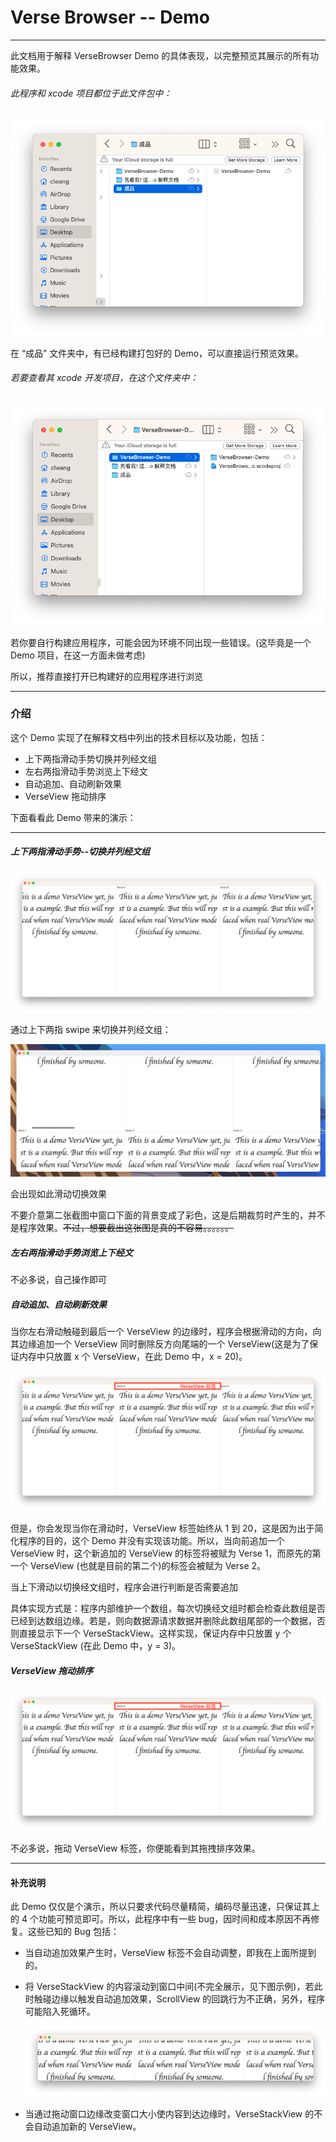 # Verse Browser -- Demo

---------------------------

此文档用于解释 VerseBrowser Demo 的具体表现，以完整预览其展示的所有功能效果。



###### 此程序和 xcode 项目都位于此文件包中：

![1](资源文件/5.png)

在 “成品” 文件夹中，有已经构建打包好的 Demo，可以直接运行预览效果。



###### 若要查看其 xcode 开发项目，在这个文件夹中：

![1](资源文件/6.png)

若你要自行构建应用程序，可能会因为环境不同出现一些错误。(这毕竟是一个 Demo 项目，在这一方面未做考虑)

所以，推荐直接打开已构建好的应用程序进行浏览

-------------

### 介绍

这个 Demo 实现了在解释文档中列出的技术目标以及功能，包括：

- 上下两指滑动手势切换并列经文组
- 左右两指滑动手势浏览上下经文
- 自动追加、自动刷新效果
- VerseView 拖动排序

下面看看此 Demo 带来的演示：

-----------------------

##### 上下两指滑动手势--切换并列经文组

![1](资源文件/1.png)

通过上下两指 swipe 来切换并列经文组：

![1](资源文件/2.png)

会出现如此滑动切换效果

不要介意第二张截图中窗口下面的背景变成了彩色，这是后期裁剪时产生的，并不是程序效果。~~不过，想要截出这张图是真的不容易。。。。。。~~



##### 左右两指滑动手势浏览上下经文

不必多说，自己操作即可



##### 自动追加、自动刷新效果

当你左右滑动触碰到最后一个 VerseView 的边缘时，程序会根据滑动的方向，向其边缘追加一个 VerseView 同时删除反方向尾端的一个 VerseView(这是为了保证内存中只放置 x 个 VerseView，在此 Demo 中，x = 20)。

![1](资源文件/3.png)

但是，你会发现当你在滑动时，VerseView 标签始终从 1 到 20，这是因为出于简化程序的目的，这个 Demo 并没有实现该功能。所以，当向前追加一个 VerseView 时，这个新追加的 VerseView 的标签将被赋为 Verse 1，而原先的第一个 VerseView (也就是目前的第二个)的标签会被赋为 Verse 2。



当上下滑动以切换经文组时，程序会进行判断是否需要追加

具体实现方式是：程序内部维护一个数组，每次切换经文组时都会检查此数组是否已经到达数组边缘。若是，则向数据源请求数据并删除此数组尾部的一个数据，否则直接显示下一个 VerseStackView。这样实现，保证内存中只放置 y 个 VerseStackView (在此 Demo 中，y = 3)。



##### VerseView 拖动排序

![1](资源文件/3.png)

不必多说，拖动 VerseView 标签，你便能看到其拖拽排序效果。

----------------

#### 补充说明

此 Demo 仅仅是个演示，所以只要求代码尽量精简，编码尽量迅速，只保证其上的 4 个功能可预览即可。所以，此程序中有一些 bug，因时间和成本原因不再修复。这些已知的 Bug 包括：

- 当自动追加效果产生时，VerseView 标签不会自动调整，即我在上面所提到的。

- 将 VerseStackView 的内容滚动到窗口中间(不完全展示，见下图示例)，若此时触碰边缘以触发自动追加效果，ScrollView 的回跳行为不正确，另外，程序可能陷入死循环。

  ![1](资源文件/4.png)

- 当通过拖动窗口边缘改变窗口大小使内容到达边缘时，VerseStackView 的不会自动追加新的 VerseView。